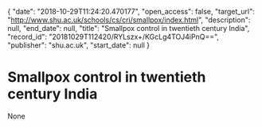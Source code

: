 {
  "date": "2018-10-29T11:24:20.470177", 
  "open_access": false, 
  "target_url": "http://www.shu.ac.uk/schools/cs/cri/smallpox/index.html", 
  "description": null, 
  "end_date": null, 
  "title": "Smallpox control in twentieth century India", 
  "record_id": "20181029T112420/RYLszx+/KGcLg4TOJ4iPnQ==", 
  "publisher": "shu.ac.uk", 
  "start_date": null
}

# Smallpox control in twentieth century India

None